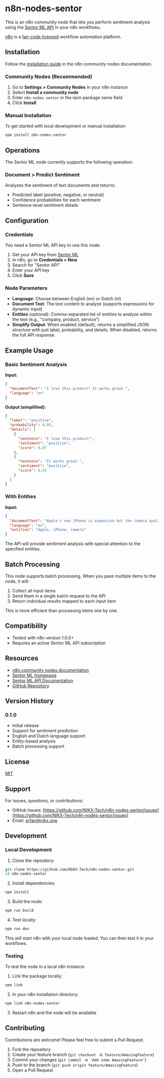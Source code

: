 # n8n-nodes-sentor

This is an n8n community node that lets you perform sentiment analysis using the [Sentor ML API](https://sentor.app) in your n8n workflows.

[n8n](https://n8n.io/) is a [fair-code licensed](https://docs.n8n.io/reference/license/) workflow automation platform.

## Installation

Follow the [installation guide](https://docs.n8n.io/integrations/community-nodes/installation/) in the n8n community nodes documentation.

### Community Nodes (Recommended)

1. Go to **Settings > Community Nodes** in your n8n instance
2. Select **Install a community node**
3. Enter `n8n-nodes-sentor` in the npm package name field
4. Click **Install**

### Manual Installation

To get started with local development or manual installation:

```bash
npm install n8n-nodes-sentor
```

## Operations

The Sentor ML node currently supports the following operation:

### Document > Predict Sentiment

Analyzes the sentiment of text documents and returns:
- Predicted label (positive, negative, or neutral)
- Confidence probabilities for each sentiment
- Sentence-level sentiment details

## Configuration

### Credentials

You need a Sentor ML API key to use this node:

1. Get your API key from [Sentor ML](https://sentor.app)
2. In n8n, go to **Credentials > New**
3. Search for "Sentor API"
4. Enter your API key
5. Click **Save**

### Node Parameters

- **Language**: Choose between English (en) or Dutch (nl)
- **Document Text**: The text content to analyze (supports expressions for dynamic input)
- **Entities** (optional): Comma-separated list of entities to analyze within the text (e.g., "company, product, service")
- **Simplify Output**: When enabled (default), returns a simplified JSON structure with just label, probability, and details. When disabled, returns the full API response.

## Example Usage

### Basic Sentiment Analysis

**Input:**
```json
{
  "documentText": "I love this product! It works great.",
  "language": "en"
}
```

**Output (simplified):**
```json
{
  "label": "positive",
  "probability": 0.95,
  "details": [
    {
      "sentence": "I love this product!",
      "sentiment": "positive",
      "score": 0.97
    },
    {
      "sentence": "It works great.",
      "sentiment": "positive",
      "score": 0.93
    }
  ]
}
```

### With Entities

**Input:**
```json
{
  "documentText": "Apple's new iPhone is expensive but the camera quality is amazing.",
  "language": "en",
  "entities": "Apple, iPhone, camera"
}
```

The API will provide sentiment analysis with special attention to the specified entities.

## Batch Processing

This node supports batch processing. When you pass multiple items to the node, it will:
1. Collect all input items
2. Send them in a single batch request to the API
3. Return individual results mapped to each input item

This is more efficient than processing items one by one.

## Compatibility

- Tested with n8n version 1.0.0+
- Requires an active Sentor ML API subscription

## Resources

* [n8n community nodes documentation](https://docs.n8n.io/integrations/community-nodes/)
* [Sentor ML Homepage](https://sentor.app)
* [Sentor ML API Documentation](https://sentor.app/docs/#/)
* [GitHub Repository](https://github.com/NIKX-Tech/n8n-nodes-sentor)

## Version History

### 0.1.0
- Initial release
- Support for sentiment prediction
- English and Dutch language support
- Entity-based analysis
- Batch processing support

## License

[MIT](LICENSE)

## Support

For issues, questions, or contributions:
- GitHub Issues: [https://github.com/NIKX-Tech/n8n-nodes-sentor/issues](https://github.com/NIKX-Tech/n8n-nodes-sentor/issues)
- Email: erfan@nikx.one

## Development

### Local Development

1. Clone the repository:
```bash
git clone https://github.com/NIKX-Tech/n8n-nodes-sentor.git
cd n8n-nodes-sentor
```

2. Install dependencies:
```bash
npm install
```

3. Build the node:
```bash
npm run build
```

4. Test locally:
```bash
npm run dev
```

This will start n8n with your local node loaded. You can then test it in your workflows.

### Testing

To test the node in a local n8n instance:

1. Link the package locally:
```bash
npm link
```

2. In your n8n installation directory:
```bash
npm link n8n-nodes-sentor
```

3. Restart n8n and the node will be available

## Contributing

Contributions are welcome! Please feel free to submit a Pull Request.

1. Fork the repository
2. Create your feature branch (`git checkout -b feature/AmazingFeature`)
3. Commit your changes (`git commit -m 'Add some AmazingFeature'`)
4. Push to the branch (`git push origin feature/AmazingFeature`)
5. Open a Pull Request
